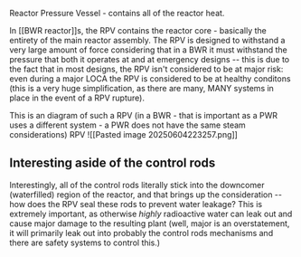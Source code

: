 Reactor Pressure Vessel - contains all of the reactor heat.

In [[BWR reactor]]s, the RPV contains the reactor core - basically the entirety of the main reactor assembly. The RPV is designed to withstand a very large amount of force considering that in a BWR it must withstand the pressure that both it operates at and at emergency designs -- this is due to the fact that in most designs, the RPV isn't considered to be at major risk: even during a major LOCA the RPV is considered to be at healthy conditons (this is a very huge simplification, as there are many, MANY systems in place in the event of a RPV rupture).

This is an diagram of such a RPV (in a BWR - that is important as a PWR uses a different system - a PWR does not have the same steam considerations) RPV ![[Pasted image 20250604223257.png]]

## Interesting aside of the control rods
Interestingly, all of the control rods literally stick into the downcomer (waterfilled) region of the reactor, and that brings up the consideration -- how does the RPV seal these rods to prevent water leakage? This is extremely important, as otherwise _highly_ radioactive water can leak out and cause major damage to the resulting plant (well, major is an overstatement, it will primarily leak out into probably the control rods mechanisms and there are safety systems to control this.)